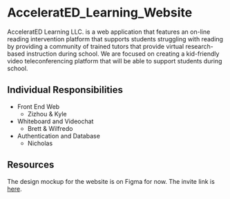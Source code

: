 # AcceleratED_Learning_Website

AcceleratED Learning LLC. is a web application that features an on-line reading intervention
platform that supports students struggling with reading by providing a community of trained
tutors that provide virtual research-based instruction during school. We are focused on creating
a kid-friendly video teleconferencing platform that will be able to support students during school.


## Individual Responsibilities
- Front End Web
  - Zizhou & Kyle
- Whiteboard and Videochat
  - Brett & Wilfredo
- Authentication and Database
  - Nicholas

## Resources

The design mockup for the website is on Figma for now. The invite link is [here](https://www.figma.com/file/licWicz3p45o3ZzWaR2YVU/Education-Web-App?node-id=0%3A1).
